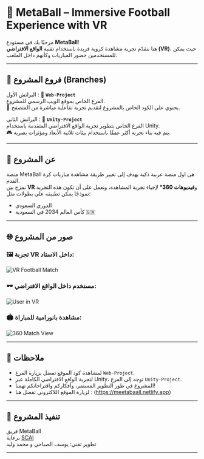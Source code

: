 # 🧠 MetaBall – Immersive Football Experience with VR

مرحبًا بك في مستودع **MetaBall**!  
هنا بنقدّم تجربة مشاهدة كروية فريدة باستخدام تقنية **الواقع الافتراضي (VR)**، حيث يمكن للمستخدمين حضور المباريات وكأنهم داخل الملعب.

---

## 🔀 فروع المشروع (Branches)

البرانش الأول : 🔹 **`Web-Project`**  
الفرع الخاص بموقع الويب الرسمي للمشروع.  
📁 يحتوي على الكود الخاص بالمشروع لتقديم تجربة تفاعلية مباشرة من المتصفح.

البرانش الثاني : 🔹 **`Unity-Project`**  
الفرع الخاص بتطوير تجربة الواقع الافتراضي المتقدمة باستخدام Unity.  
🎮 يتم فيه بناء تجربة أكثر عمقًا باستخدام بيئات ثلاثية الأبعاد ومؤثرات بصرية.

---

## 🧩 عن المشروع

منصة MetaBall هي اول منصة عربية ذكية يهدف إلى تغيير طريقة مشاهدة مباريات كرة القدم.  
نمزج بين **VR** و**فيديوهات 360°** لإحياء تجربة المشاهدة، ونعمل على أن تكون هذه التجربة نموذجًا يمكن تطبيقه على بطولات مثل:

- الدوري السعودي
- كأس العالم 2034 في السعودية 🇸🇦

---

## 🌐 صور من المشروع

### 🖼️ تجربة VR داخل الاستاد:
![VR Football Match](https://cdn.pixabay.com/photo/2022/06/12/19/45/vr-7260104_1280.jpg)

### 🕶️ مستخدم داخل الواقع الافتراضي:
![User in VR](https://cdn.pixabay.com/photo/2020/01/22/17/59/vr-4783619_1280.jpg)

### 🏟️ مشاهدة بانورامية للمباراة:
![360 Match View](https://cdn.pixabay.com/photo/2021/05/20/19/58/stadium-6270026_1280.jpg)

---

## 📌 ملاحظات

- لمشاهدة كود الموقع تفضل بزيارة الفرع `Web-Project`.
- لتجربة الواقع الافتراضي الكاملة عبر Unity، توجه إلى الفرع `Unity-Project`.
- المشروع في طور التطوير المستمر، وأفكاركم واقتراحاتكم تهمنا!
- لزيارة الموقع اللاكتروني تفضل هنا : (https://meetabaall.netlify.app)
---

## 🧠 تنفيذ المشروع

فريق MetaBall  
برعاية [SCAI](https://scai.sa)  
تطوير تقني: يوسف الصباحي و محمد وليد

---

